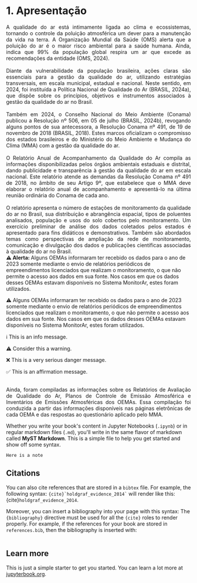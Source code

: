 # 1. Apresentação 
<div style="text-align: justify"> A qualidade do ar está intimamente ligada ao clima e ecossistemas, tornando o controle da poluição atmosférica um dever para a manutenção da vida na terra. A Organização Mundial da Saúde (OMS) alerta que a poluição do ar é o maior risco ambiental para a saúde humana. Ainda, indica que 99% da população global respira um ar que excede as recomendações da entidade (OMS, 2024).</div><br/>
<div style="text-align: justify"> Diante da vulnerabilidade da população brasileira, ações claras são essenciais para a gestão da qualidade do ar, utilizando estratégias transversais, em escala municipal, estadual e nacional. Neste sentido, em 2024, foi instituída a Política Nacional de Qualidade do Ar (BRASIL, 2024a), que dispõe sobre os princípios, objetivos e instrumentos associados à gestão da qualidade do ar no Brasil.</div><br/>
<div style="text-align: justify"> Também em 2024, o Conselho Nacional do Meio Ambiente (Conama) publicou a Resolução nº 506, em 05 de julho (BRASIL, 2024b), revogando alguns pontos de sua antecessora, a Resolução Conama nº 491, de 19 de novembro de 2018 (BRASIL, 2018). Estes marcos oficializam o compromisso dos estados brasileiros e do Ministério do Meio Ambiente e Mudança do Clima (MMA) com a gestão da qualidade do ar.</div><br/>
<div style="text-align: justify"> O Relatório Anual de Acompanhamento da Qualidade do Ar compila as informações disponibilizadas pelos órgãos ambientais estaduais e distrital, dando publicidade e transparência à gestão da qualidade do ar em escala nacional. Este relatório atende as demandas da Resolução Conama nº 491 de 2018, no âmbito de seu Artigo 9º, que estabelece que o MMA deve elaborar o relatório anual de acompanhamento e apresentá-lo na última reunião ordinária do Conama de cada ano.</div><br/>
<div style="text-align: justify">O relatório apresenta o número de estações de monitoramento da qualidade do ar no Brasil, sua distribuição e abrangência espacial, tipos de poluentes analisados, população e usos do solo cobertos pelo monitoramento. Um exercício preliminar de análise dos dados coletados pelos estados é apresentado para fins didáticos e demonstrativos. Também são abordados temas como perspectivas de ampliação da rede de monitoramento, comunicação e divulgação dos dados e publicações científicas associadas à qualidade do ar no Brasil. </div>
    

<div class="alert alert-block alert-warning">
   <b>⚠️ Alerta: </b> Alguns OEMAs informaram ter recebido os dados para o ano de 2023 somente mediante o envio de relatórios periódicos de empreendimentos licenciados que realizam o monitoramento, o que não permite o acesso aos dados em sua fonte. Nos casos em que os dados desses OEMAs estavam disponíveis no Sistema MonitorAr, estes foram utilizados.</p>
</div>

⚠️ Alguns OEMAs informaram ter recebido os dados para o ano de 2023 somente mediante o envio de relatórios periódicos de empreendimentos licenciados que realizam o monitoramento, o que não permite o acesso aos dados em sua fonte. Nos casos em que os dados desses OEMAs estavam disponíveis no Sistema MonitorAr, estes foram utilizados.

ℹ️ This is an info message.

⚠️ Consider this a warning.

❌ This is a very serious danger message.

✅ This is an affirmation message.


<div style="text-align: justify"></div><br/>

<div style="text-align: justify">Ainda, foram compiladas as informações sobre os Relatórios de Avaliação de Qualidade do Ar, Planos de Controle de Emissão Atmosférica e Inventários de Emissões Atmosféricas dos OEMAs. Essa compilação foi conduzida a partir das informações disponíveis nas páginas eletrônicas de cada OEMA e das respostas ao questionário aplicado pelo MMA. </div>

Whether you write your book's content in Jupyter Notebooks (`.ipynb`) or
in regular markdown files (`.md`), you'll write in the same flavor of markdown
called **MyST Markdown**.
This is a simple file to help you get started and show off some syntax.



```{note}
Here is a note
```




## Citations

You can also cite references that are stored in a `bibtex` file. For example,
the following syntax: `` {cite}`holdgraf_evidence_2014` `` will render like
this: {cite}`holdgraf_evidence_2014`.

Moreover, you can insert a bibliography into your page with this syntax:
The `{bibliography}` directive must be used for all the `{cite}` roles to
render properly.
For example, if the references for your book are stored in `references.bib`,
then the bibliography is inserted with:

```{bibliography}
```

## Learn more

This is just a simple starter to get you started.
You can learn a lot more at [jupyterbook.org](https://jupyterbook.org).
